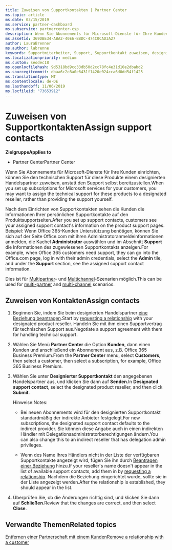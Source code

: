 ```yaml
---
title: Zuweisen von Supportkontakten | Partner Center
ms.topic: article
ms.date: 03/15/2019
ms.service: partner-dashboard
ms.subservice: partnercenter-csp
description: Wenn Sie Abonnements für Microsoft-Dienste für Ihre Kunden einrichten, können Sie den technischen Support für diese Produkte einem designierten Handelspartner zuweisen, anstatt den Support selbst bereitzustellen.
ms.assetid: 369DBE34-ABA2-40E6-BBDC-474C0CAD3A27
author: LauraBrenner
ms.author: labrenne
keywords: Supportmitarbeiter, Support, Supportkontakt zuweisen, designierter Supportkontakt
ms.localizationpriority: medium
ms.custom: seodec18
ms.openlocfilehash: 9d5318bd9cc33db50d2cc78fc4e31d10e2dbabd2
ms.sourcegitcommit: dbaa6c2e8a0e6431f1420e024cca6d0dd54f1425
ms.translationtype: MT
ms.contentlocale: de-DE
ms.lasthandoff: 11/06/2019
ms.locfileid: "73653912"
---
```

# <a name="assign-support-contacts"></a><span data-ttu-id="3442a-104">Zuweisen von Supportkontakten</span><span class="sxs-lookup"><span data-stu-id="3442a-104">Assign support contacts</span></span>

<span data-ttu-id="3442a-105">**Zielgruppe**</span><span class="sxs-lookup"><span data-stu-id="3442a-105">**Applies to**</span></span>

-  <span data-ttu-id="3442a-106">Partner Center</span><span class="sxs-lookup"><span data-stu-id="3442a-106">Partner Center</span></span>

<span data-ttu-id="3442a-107">Wenn Sie Abonnements für Microsoft-Dienste für Ihre Kunden einrichten, können Sie den technischen Support für diese Produkte einem designierten Handelspartner zuweisen, anstatt den Support selbst bereitzustellen.</span><span class="sxs-lookup"><span data-stu-id="3442a-107">When you set up subscriptions for Microsoft services for your customers, you may want to assign the technical support for these products to a designated reseller, rather than providing the support yourself.</span></span>

<span data-ttu-id="3442a-108">Nach dem Einrichten von Supportkontakten sehen die Kunden die Informationen Ihrer persönlichen Supportkontakte auf den Produktsupportseiten.</span><span class="sxs-lookup"><span data-stu-id="3442a-108">After you set up support contacts, customers see your assigned support contact's information on the product support pages.</span></span> <span data-ttu-id="3442a-109">Beispiel: Wenn Office 365-Kunden Unterstützung benötigen, können Sie sich auf der Seite Office.com mit ihren Administratoranmeldeinformationen anmelden, die Kachel **Administrator** auswählen und im Abschnitt **Support** die Informationen des zugewiesenen Supportkontakts anzeigen.</span><span class="sxs-lookup"><span data-stu-id="3442a-109">For example, when Office 365 customers need support, they can go into the Office.com page, log in with their admin credentials, select the **Admin** tile, and under the **Support** section, see the assigned support contact information.</span></span>

<span data-ttu-id="3442a-110">Dies ist für [Multipartner](multipartner.md)- und [Multichannel](multichannel.md)-Szenarien möglich.</span><span class="sxs-lookup"><span data-stu-id="3442a-110">This can be used for [multi-partner](multipartner.md) and [multi-channel](multichannel.md) scenarios.</span></span> 

<a href="" id="assigncontacts"></a>
## <a name="assign-contacts"></a><span data-ttu-id="3442a-111">Zuweisen von Kontakten</span><span class="sxs-lookup"><span data-stu-id="3442a-111">Assign contacts</span></span>

1.  <span data-ttu-id="3442a-112">Beginnen Sie, indem Sie beim designierten Handelspartner [eine Beziehung beantragen](request-a-relationship-with-a-customer.md).</span><span class="sxs-lookup"><span data-stu-id="3442a-112">Start by [requesting a relationship](request-a-relationship-with-a-customer.md) with your designated product reseller.</span></span> <span data-ttu-id="3442a-113">Handeln Sie mit ihm einen Supportvertrag für technischen Support aus.</span><span class="sxs-lookup"><span data-stu-id="3442a-113">Negotiate a support agreement with them for handling technical support.</span></span>

2.  <span data-ttu-id="3442a-114">Wählen Sie Menü **Partner Center** die Option **Kunden**, dann einen Kunden und anschließend ein Abonnement aus, z.B. Office 365 Business Premium.</span><span class="sxs-lookup"><span data-stu-id="3442a-114">From the **Partner Center** menu, select **Customers**, then select a customer, then select a subscription, for example, Office 365 Business Premium.</span></span>

3.  <span data-ttu-id="3442a-115">Wählen Sie unter **Designierter Supportkontakt** den angegebenen Handelspartner aus, und klicken Sie dann auf **Senden**.</span><span class="sxs-lookup"><span data-stu-id="3442a-115">In  **Designated support contact**, select the designated product reseller, and then click **Submit**.</span></span> 

    <span data-ttu-id="3442a-116">Hinweise:</span><span class="sxs-lookup"><span data-stu-id="3442a-116">Notes:</span></span> 
    
    *  <span data-ttu-id="3442a-117">Bei neuen Abonnements wird für den designierten Supportkontakt standardmäßig der indirekte Anbieter festgelegt.</span><span class="sxs-lookup"><span data-stu-id="3442a-117">For new subscriptions, the designated support contact defaults to the indirect provider.</span></span> <span data-ttu-id="3442a-118">Sie können diese Angabe auch in einen indirekten Händler mit Delegationsadministratorberechtigungen ändern.</span><span class="sxs-lookup"><span data-stu-id="3442a-118">You can also change this to an indirect reseller that has delegation admin privileges.</span></span>
    
    *  <span data-ttu-id="3442a-119">Wenn des Name Ihres Händlers nicht in der Liste der verfügbaren Supportkontakte angezeigt wird, fügen Sie ihn durch [Beantragen einer Beziehung](request-a-relationship-with-a-customer.md) hinzu.</span><span class="sxs-lookup"><span data-stu-id="3442a-119">If your reseller's name doesn't appear in the list of available support contacts, add them in by [requesting a relationship](request-a-relationship-with-a-customer.md).</span></span> <span data-ttu-id="3442a-120">Nachdem die Beziehung eingerichtet wurde, sollte sie in der Liste angezeigt werden.</span><span class="sxs-lookup"><span data-stu-id="3442a-120">After the relationship is established, they should appear in the list.</span></span>  

4.  <span data-ttu-id="3442a-121">Überprüfen Sie, ob die Änderungen richtig sind, und klicken Sie dann auf **Schließen**.</span><span class="sxs-lookup"><span data-stu-id="3442a-121">Review that the changes are correct, and then select **Close**.</span></span>

## <a name="related-topics"></a><span data-ttu-id="3442a-122">Verwandte Themen</span><span class="sxs-lookup"><span data-stu-id="3442a-122">Related topics</span></span>

[<span data-ttu-id="3442a-123">Entfernen einer Partnerschaft mit einem Kunden</span><span class="sxs-lookup"><span data-stu-id="3442a-123">Remove a relationship with a customer</span></span>](remove-a-relationship.md)